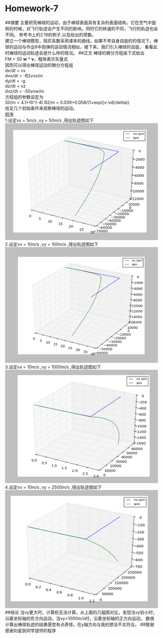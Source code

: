 # Homework-7
##摘要
主要研究棒球的运动，由于棒球表面具有复杂的表面结构，它在空气中旋转的时候，对飞行轨迹会产生不同的影响，同时它的转速的不同，飞行的轨迹也会不同。
参考书上的2.19的例子,以及给出的常数。  
建立一个棒球模型，阻尼系数采用课本的曲线，如果不考自身自旋的的情况下，棒球的运动与作业6中炮弹的运动情况相似，接下来，我们引入棒球的自旋，
看看此时棒球的运动轨迹会是什么样的情况。
##正文
棒球的微分方程由下式给出  
FM = S0 **w** * **v**，粗体表示矢量式  
因而可以得出棒球运动的微分方程组  
dx/dt = vx  
dvx/dt = -B2*v*vx/m  
dy/dt = -g  
dz/dt = vz  
dvz/dt = -S0*vx*w/m  
方程组的参数设定为  
S0/m = 4.1*10^(-4)  B2/m = 0.039+0.058/(1+exp((v-vd)/delta))  
给定几个初始条件来观察棒球的运动。  
[程序](https://github.com/Wangzhengwhu/Homework-7/blob/master/10.py)  
1.设定vx = 5m/s ,vy = 50m/s ,得出轨迹图如下  
![5.50](https://github.com/Wangzhengwhu/Homework-7/blob/master/5.50.png)  
2.设定vx = 10m/s ,vy = 100m/s ,得出轨迹图如下  
![10.100](https://github.com/Wangzhengwhu/Homework-7/blob/master/10.100.png)  
3.设定vx = 10m/s ,vy = 1000m/s ,得出轨迹图如下  
![10.1000](https://github.com/Wangzhengwhu/Homework-7/blob/master/10.1000.png)  
4.设定vx = 10m/s ,vy = 2500m/s ,得出轨迹图如下  
![10.2500](https://github.com/Wangzhengwhu/Homework-7/blob/master/10.2500.png)  
##结论
当vy更大时，计算机无法计算。从上面的几幅图对比，发现当vy较小时，沿着坐标轴的负方向运动，当vy>1000m/s时，沿着坐标轴的正方向运动。
数值计算出棒球轨迹的结果感觉有点奇怪，在y轴方向与我的想法不太符合。
##致谢
感谢刘星辰同学提供的程序

